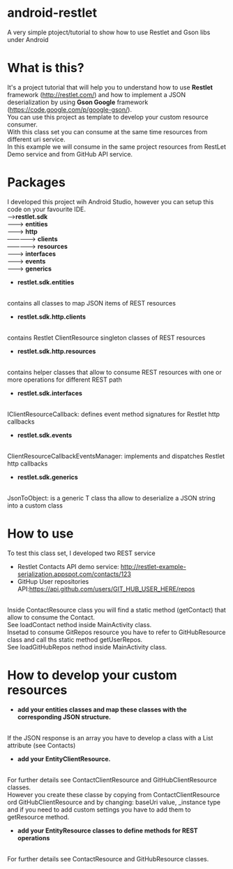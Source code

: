# android-restlet
A very simple ptoject/tutorial to show how to use Restlet and Gson libs under Android

# What is this?
It's a project tutorial that will help you to understand how to use <b>Restlet</b> framework (http://restlet.com/) 
and how to implement a JSON deserialization by using <b>Gson Google</b> framework (https://code.google.com/p/google-gson/).
<br/>
You can use this project as template to develop your custom resource consumer.
<br/>
With this class set you can consume at the same time resources from different uri service.
<br/>
In this example we will consume in the same project resources from RestLet Demo service and from GitHub API service.

# Packages
I developed this project wih Android Studio, however you can setup this code on your favourite IDE.
<br/>
——><b>restlet.sdk</b>
<br/>
———> <b>entities</b>
<br/>
———> <b>http</b>
<br/>
—————> <b>clients</b>
<br/>
—————> <b>resources</b>
<br/>
———> <b>interfaces</b>
<br/>
———> <b>events</b>
<br/>
———> <b>generics</b>
<br/>

- <b>restlet.sdk.entities</b>
<br/>
contains all classes to map JSON items of REST resources

- <b>restlet.sdk.http.clients</b>
<br/>
contains Restlet ClientResource singleton classes of REST resources

- <b>restlet.sdk.http.resources</b>
<br/>
contains helper classes that allow to consume REST resources with one or more operations for different REST path

- <b>restlet.sdk.interfaces</b>
<br/>
IClientResourceCallback: defines event method signatures for Restlet http callbacks

- <b>restlet.sdk.events</b>
<br/>
ClientResourceCallbackEventsManager: implements and dispatches Restlet http callbacks

- <b>restlet.sdk.generics</b>
<br/>
JsonToObject: is a generic T class tha allow to deserialize a JSON string into a custom class

# How to use
To test this class set, I developed two REST service
<br/>
- Restlet Contacts API demo service: http://restlet-example-serialization.appspot.com/contacts/123
- GitHup User repositories API:https://api.github.com/users/GIT_HUB_USER_HERE/repos

<br/>
Inside ContactResource class you will find a static method (getContact) that allow to consume the Contact.
<br/>
See loadContact nethod inside MainActivity class.

<br/>
Insetad to consume GitRepos resource you have to refer to GitHubResource class and call ths static method getUserRepos.
<br/>
See loadGitHubRepos nethod inside MainActivity class.


# How to develop your custom resources
- <b>add your entities classes and map these classes with the corresponding JSON structure.</b>
<br/>
If the JSON response is an array you have to develop a class with a List<BaseEntity> attribute (see Contacts) 

- <b>add your EntityClientResource.</b> 
<br/>
For further details see ContactClientResource and GitHubClientResource classes.
<br/>
However you create these classe by copying from ContactClientResource ord GitHubClientResource and by changing:
baseUri value, _instance type and if you need to add custom settings you have to add them to getResource method.

- <b>add your EntityResource classes to define methods for REST operations</b>
<br/>
For further details see ContactResource and GitHubResource classes.
